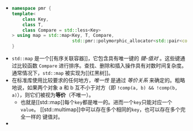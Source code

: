 - ``` cpp
  namespace pmr {
  template<
      class Key,
      class T,
      class Compare = std::less<Key>
  > using map = std::map<Key, T, Compare,
                         std::pmr::polymorphic_allocator<std::pair<const Key, T>>>;
  }
  ```
- `std::map` 是一个[[有序关联容器]]，它包含具有唯一键的 *键-值对* 。这些键通过比较函数 `Compare` 进行排序。查找、删除和插入操作具有对数时间复杂度。通常情况下，`std::map` 被实现为[[红黑树]]。
- 在标准库使用比较要求的任何地方，*唯一性* 是通过 *等价关系* 来确定的。粗略地说，如果两个对象 a 和 b 互不小于对方（即 `!comp(a, b) && !comp(b, a)`），则它们被视为**等价**（不唯一）。
	- 也就是[[std::map]]每个`key`都是唯一的。进而一个`key`只能对应一个`value`。
	  [[std::multimap]]中可以存在多个相同的`key`，也可以存在多个完全一样的 键值对。
-